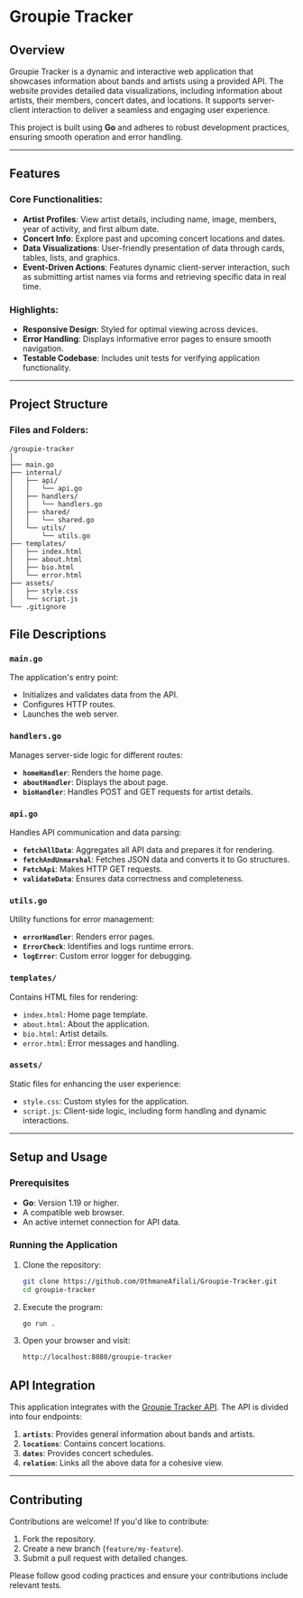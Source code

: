 # Groupie Tracker

## Overview

Groupie Tracker is a dynamic and interactive web application that showcases information about bands and artists using a provided API. The website provides detailed data visualizations, including information about artists, their members, concert dates, and locations. It supports server-client interaction to deliver a seamless and engaging user experience.

This project is built using **Go** and adheres to robust development practices, ensuring smooth operation and error handling.

---

## Features

### Core Functionalities:
- **Artist Profiles**: View artist details, including name, image, members, year of activity, and first album date.
- **Concert Info**: Explore past and upcoming concert locations and dates.
- **Data Visualizations**: User-friendly presentation of data through cards, tables, lists, and graphics.
- **Event-Driven Actions**: Features dynamic client-server interaction, such as submitting artist names via forms and retrieving specific data in real time.
  
### Highlights:
- **Responsive Design**: Styled for optimal viewing across devices.
- **Error Handling**: Displays informative error pages to ensure smooth navigation.
- **Testable Codebase**: Includes unit tests for verifying application functionality.

---

## Project Structure

### Files and Folders:
```plaintext
/groupie-tracker
│
├── main.go
├── internal/
│   ├── api/
│   │   └── api.go
│   ├── handlers/
│   │   └── handlers.go
│   ├── shared/
│   │   └── shared.go
│   └── utils/
│       └── utils.go
├── templates/
│   ├── index.html
│   ├── about.html
│   ├── bio.html
│   └── error.html
├── assets/
│   ├── style.css
│   └── script.js
└── .gitignore
```
## File Descriptions

### `main.go`
The application's entry point:
- Initializes and validates data from the API.
- Configures HTTP routes.
- Launches the web server.

### `handlers.go`
Manages server-side logic for different routes:
- **`homeHandler`**: Renders the home page.
- **`aboutHandler`**: Displays the about page.
- **`bioHandler`**: Handles POST and GET requests for artist details.

### `api.go`
Handles API communication and data parsing:
- **`fetchAllData`**: Aggregates all API data and prepares it for rendering.
- **`fetchAndUnmarshal`**: Fetches JSON data and converts it to Go structures.
- **`FetchApi`**: Makes HTTP GET requests.
- **`validateData`**: Ensures data correctness and completeness.

### `utils.go`
Utility functions for error management:
- **`errorHandler`**: Renders error pages.
- **`ErrorCheck`**: Identifies and logs runtime errors.
- **`logError`**: Custom error logger for debugging.

### `templates/`
Contains HTML files for rendering:
- `index.html`: Home page template.
- `about.html`: About the application.
- `bio.html`: Artist details.
- `error.html`: Error messages and handling.

### `assets/`
Static files for enhancing the user experience:
- `style.css`: Custom styles for the application.
- `script.js`: Client-side logic, including form handling and dynamic interactions.

---

## Setup and Usage

### Prerequisites
- **Go**: Version 1.19 or higher.
- A compatible web browser.
- An active internet connection for API data.

### Running the Application
1. Clone the repository:
   ```bash
   git clone https://github.com/OthmaneAfilali/Groupie-Tracker.git
   cd groupie-tracker
2. Execute the program:
   ```bash
   go run .
3. Open your browser and visit:
    ```bash
    http://localhost:8080/groupie-tracker

## API Integration

This application integrates with the [Groupie Tracker API](https://groupietrackers.herokuapp.com/api). The API is divided into four endpoints:

1. **`artists`**: Provides general information about bands and artists.
2. **`locations`**: Contains concert locations.
3. **`dates`**: Provides concert schedules.
4. **`relation`**: Links all the above data for a cohesive view.

---

## Contributing

Contributions are welcome! If you'd like to contribute:
1. Fork the repository.
2. Create a new branch (`feature/my-feature`).
3. Submit a pull request with detailed changes.

Please follow good coding practices and ensure your contributions include relevant tests.
